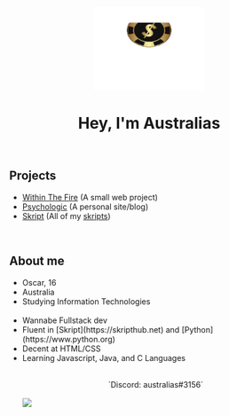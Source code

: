 <body align="left">
  <div align="center">
    <img src="logo.gif" alt="australias logo" width="200px" height="150px">
    <h1>Hey, I'm Australias</h1>
  </div>
  <div>
    <br>
    <h2>Projects</h2>
    <ul>
      <li><a href="https://github.com/aaaustralias/within-the-fire">Within The Fire</a> (A small web project)</li>
      <li><a href="https://github.com/aaaustralias/psychologic">Psychologic</a> (A personal site/blog)</li>
      <li><a href="https://github.com/aaaustralias/skript">Skript</a> (All of my <a href="https://skripthub.net">skripts<a>)</li>
    </ul>
  </div>
  <div>
    <br>
    <h2>About me</h2>
    <ul>
      <li>Oscar, 16</li>
      <li>Australia</li>
      <li>Studying Information Technologies</li>
      <br>
      <li>Wannabe Fullstack dev</li>
      <li>Fluent in [Skript](https://skripthub.net) and [Python](https://www.python.org)</li>
      <li>Decent at HTML/CSS</li>
      <li>Learning Javascript, Java, and C Languages</li>
      <br>
      <p align="center">`Discord: australias#3156`</p>
      <img src="https://discord.com/users/695010523229716541" a="Discord Info" align="center">
    </ul>
  </div>
</body>
